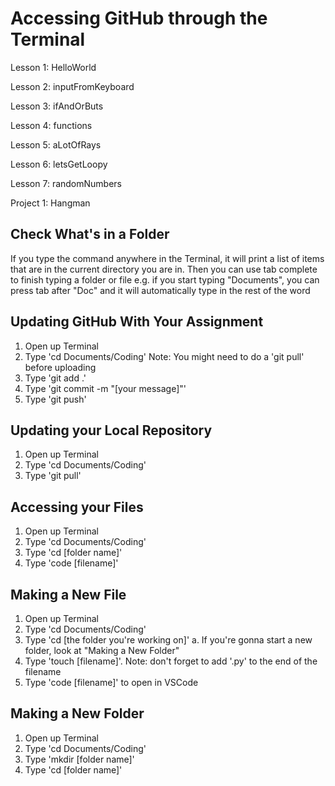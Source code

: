 # Accessing GitHub through the Terminal

Lesson 1: HelloWorld

Lesson 2: inputFromKeyboard

Lesson 3: ifAndOrButs

Lesson 4: functions

Lesson 5: aLotOfRays

Lesson 6: letsGetLoopy

Lesson 7: randomNumbers

Project 1: Hangman


## Check What's in a Folder
If you type the command anywhere in the Terminal, it will print a list of items that are in the current directory you are in. Then you can use tab complete to finish typing a folder or file e.g. if you start typing "Documents", you can press tab after "Doc" and it will automatically type in the rest of the word

## Updating GitHub With Your Assignment
1. Open up Terminal
2. Type 'cd Documents/Coding' Note: You might need to do a 'git pull' before uploading 
3. Type 'git add .'
5. Type 'git commit -m "[your message]"'
6. Type 'git push'

## Updating your Local Repository
1. Open up Terminal
2. Type 'cd Documents/Coding'
3. Type 'git pull'

## Accessing your Files
1. Open up Terminal 
2. Type 'cd Documents/Coding'
3. Type 'cd [folder name]'
4. Type 'code [filename]'

## Making a New File
1. Open up Terminal
2. Type 'cd Documents/Coding'
3. Type 'cd [the folder you're working on]'
a. If you're gonna start a new folder, look at "Making a New Folder"
4. Type 'touch [filename]'. Note: don't forget to add '.py' to the end of the filename
5. Type 'code [filename]' to open in VSCode

## Making a New Folder
1. Open up Terminal
2. Type 'cd Documents/Coding'
3. Type 'mkdir [folder name]'
4. Type 'cd [folder name]'